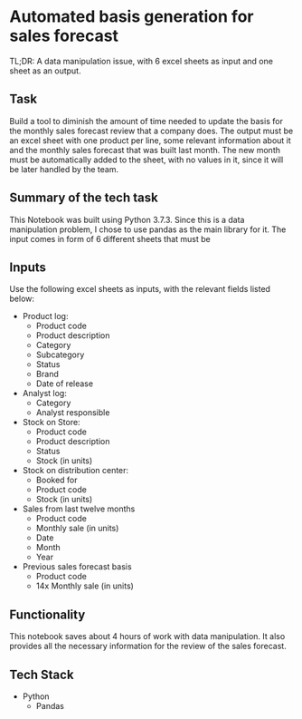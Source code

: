 # Automated basis generation for sales forecast

TL;DR: A data manipulation issue, with 6 excel sheets as input and one sheet as an output.

## Task
Build a tool to diminish the amount of time needed to update the basis for the monthly sales forecast review that a company does. The output must be an excel sheet with one product per line, some relevant information about it and the monthly sales forecast that was built last month. The new month must be automatically added to the sheet, with no values in it, since it will be later handled by the team.

## Summary of the tech task
This Notebook was built using Python 3.7.3. Since this is a data manipulation problem, I chose to use pandas as the main library for it. The input comes in form of 6 different sheets that must be

## Inputs
Use the following excel sheets as inputs, with the relevant fields listed below:
- Product log:
 	- Product code
 	- Product description
 	- Category
 	- Subcategory
 	- Status
 	- Brand
 	- Date of release
- Analyst log:
 	- Category
 	- Analyst responsible
- Stock on Store:
 	- Product code
 	- Product description
 	- Status
 	- Stock (in units)
- Stock on distribution center:
 	- Booked for
 	- Product code
 	- Stock (in units)
- Sales from last twelve months
 	- Product code
 	- Monthly sale (in units)
 	- Date
 	- Month
 	- Year
- Previous sales forecast basis
 	- Product code
 	- 14x Monthly sale (in units)

## Functionality
This notebook saves about 4 hours of work with data manipulation. It also provides all the necessary information for the review of the sales forecast. 

## Tech Stack
- Python
	- Pandas
